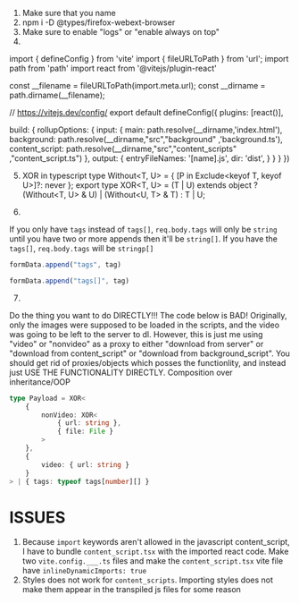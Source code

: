 1. Make sure that you name 
2. npm i -D @types/firefox-webext-browser
3. Make sure to enable "logs" or "enable always on top"
4. 

import { defineConfig } from 'vite'
import { fileURLToPath } from 'url';
import path from 'path'
import react from '@vitejs/plugin-react'

const __filename = fileURLToPath(import.meta.url);
const __dirname = path.dirname(__filename);

// https://vitejs.dev/config/
export default defineConfig({
  plugins: [react()],
  
  build: {
    rollupOptions: {
      input: {
        main: path.resolve(__dirname,'index.html'),
        background: path.resolve(__dirname,"src","background" ,'background.ts'),
        content_script: path.resolve(__dirname,"src","content_scripts" ,"content_script.ts")
      },
      output: {
        entryFileNames: '[name].js',
        dir: 'dist',
      }
    }
  }
})

5. XOR in typescript
type Without<T, U> = { [P in Exclude<keyof T, keyof U>]?: never };
export type XOR<T, U> = (T | U) extends object ? (Without<T, U> & U) | (Without<U, T> & T) : T | U;


6.
If you only have `tags` instead of `tags[]`, `req.body.tags` will only be `string` until you have two or more appends then it'll be `string[]`. If you have the `tags[]`, `req.body.tags` will be `stringp[]`
```js
formData.append("tags", tag)
```
```js
formData.append("tags[]", tag)	
```

7.
Do the thing you want to do DIRECTLY!!! The code below is BAD! Originally, only the images were supposed to be loaded in the scripts, and the video was going to be left to the server to dl. However, this is just me using "video" or "nonvideo" as a proxy to either "download from server" or "download from content_script" or "download from background_script". You should get rid of proxies/objects which posses the functionlity, and instead just USE THE FUNCTIONALITY DIRECTLY. Composition over inheritance/OOP 
```ts
type Payload = XOR<
	{
		nonVideo: XOR<
			{ url: string },
			{ file: File }
		>
	},
	{
		video: { url: string }
	}
> | { tags: typeof tags[number][] }
```
		

# ISSUES
1. Because `import` keywords aren't allowed in the javascript content_script, I have to bundle `content_script.tsx` with the imported react code. Make two `vite.config.___.ts` files and make the `content_script.tsx` vite file have `inlineDynamicImports: true`
2. Styles does not work for `content_scripts`. Importing styles does not make them appear in the transpiled js files for some reason